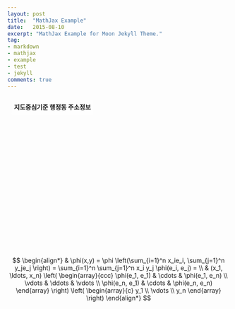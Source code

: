 ```yaml
---
layout: post
title:  "MathJax Example"
date:   2015-08-10
excerpt: "MathJax Example for Moon Jekyll Theme."
tag:
- markdown 
- mathjax
- example
- test
- jekyll
comments: true
---
```

<!DOCTYPE html>
<html>
<head>
    <meta charset="utf-8">
    <title>좌표로 주소를 얻어내기</title>
    <style>
    .map_wrap {position:relative;width:100%;height:350px;}
    .title {font-weight:bold;display:block;}
    .hAddr {position:absolute;left:10px;top:10px;border-radius: 2px;background:#fff;background:rgba(255,255,255,0.8);z-index:1;padding:5px;}
    #centerAddr {display:block;margin-top:2px;font-weight: normal;}
    .bAddr {padding:5px;text-overflow: ellipsis;overflow: hidden;white-space: nowrap;}
</style>
</head>
<body>
<div class="map_wrap">
    <div id="map" style="width:100%;height:100%;position:relative;overflow:hidden;"></div>
    <div class="hAddr">
        <span class="title">지도중심기준 행정동 주소정보</span>
        <span id="centerAddr"></span>
    </div>
</div>

<script type="text/javascript" src="7fb645f4153da9af7812e2be89694519"></script>
<script>
var mapContainer = document.getElementById('map'), // 지도를 표시할 div 
    mapOption = {
        center: new kakao.maps.LatLng(37.566826, 126.9786567), // 지도의 중심좌표
        level: 1 // 지도의 확대 레벨
    };  

// 지도를 생성합니다    
var map = new kakao.maps.Map(mapContainer, mapOption); 

// 주소-좌표 변환 객체를 생성합니다
var geocoder = new kakao.maps.services.Geocoder();

var marker = new kakao.maps.Marker(), // 클릭한 위치를 표시할 마커입니다
    infowindow = new kakao.maps.InfoWindow({zindex:1}); // 클릭한 위치에 대한 주소를 표시할 인포윈도우입니다

// 현재 지도 중심좌표로 주소를 검색해서 지도 좌측 상단에 표시합니다
searchAddrFromCoords(map.getCenter(), displayCenterInfo);

// 지도를 클릭했을 때 클릭 위치 좌표에 대한 주소정보를 표시하도록 이벤트를 등록합니다
kakao.maps.event.addListener(map, 'click', function(mouseEvent) {
    searchDetailAddrFromCoords(mouseEvent.latLng, function(result, status) {
        if (status === kakao.maps.services.Status.OK) {
            var detailAddr = !!result[0].road_address ? '<div>도로명주소 : ' + result[0].road_address.address_name + '</div>' : '';
            detailAddr += '<div>지번 주소 : ' + result[0].address.address_name + '</div>';
            
            var content = '<div class="bAddr">' +
                            '<span class="title">법정동 주소정보</span>' + 
                            detailAddr + 
                        '</div>';

            // 마커를 클릭한 위치에 표시합니다 
            marker.setPosition(mouseEvent.latLng);
            marker.setMap(map);

            // 인포윈도우에 클릭한 위치에 대한 법정동 상세 주소정보를 표시합니다
            infowindow.setContent(content);
            infowindow.open(map, marker);
        }   
    });
});

// 중심 좌표나 확대 수준이 변경됐을 때 지도 중심 좌표에 대한 주소 정보를 표시하도록 이벤트를 등록합니다
kakao.maps.event.addListener(map, 'idle', function() {
    searchAddrFromCoords(map.getCenter(), displayCenterInfo);
});

function searchAddrFromCoords(coords, callback) {
    // 좌표로 행정동 주소 정보를 요청합니다
    geocoder.coord2RegionCode(coords.getLng(), coords.getLat(), callback);         
}

function searchDetailAddrFromCoords(coords, callback) {
    // 좌표로 법정동 상세 주소 정보를 요청합니다
    geocoder.coord2Address(coords.getLng(), coords.getLat(), callback);
}

// 지도 좌측상단에 지도 중심좌표에 대한 주소정보를 표출하는 함수입니다
function displayCenterInfo(result, status) {
    if (status === kakao.maps.services.Status.OK) {
        var infoDiv = document.getElementById('centerAddr');

        for(var i = 0; i < result.length; i++) {
            // 행정동의 region_type 값은 'H' 이므로
            if (result[i].region_type === 'H') {
                infoDiv.innerHTML = result[i].address_name;
                break;
            }
        }
    }    
}
</script>
</body>
</html>

    

$$
\begin{align*}
  & \phi(x,y) = \phi \left(\sum_{i=1}^n x_ie_i, \sum_{j=1}^n y_je_j \right)
  = \sum_{i=1}^n \sum_{j=1}^n x_i y_j \phi(e_i, e_j) = \\
  & (x_1, \ldots, x_n) \left( \begin{array}{ccc}
      \phi(e_1, e_1) & \cdots & \phi(e_1, e_n) \\
      \vdots & \ddots & \vdots \\
      \phi(e_n, e_1) & \cdots & \phi(e_n, e_n)
    \end{array} \right)
  \left( \begin{array}{c}
      y_1 \\
      \vdots \\
      y_n
    \end{array} \right)
\end{align*}
$$
